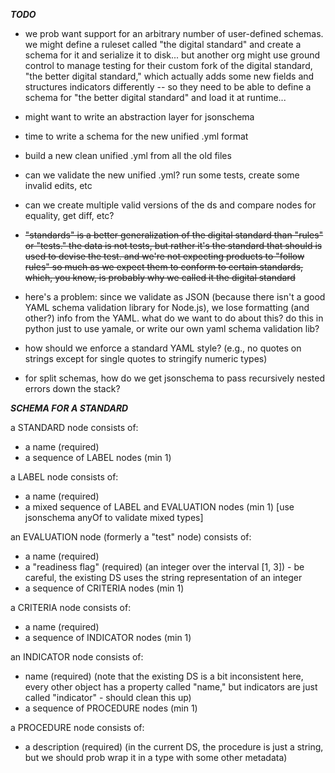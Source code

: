 ***TODO***

- we prob want support for an arbitrary number of user-defined schemas. we might define a ruleset called "the digital standard" and create a schema for it and serialize it to disk... but another org might use ground control to manage testing for their custom fork of the digital standard, "the better digital standard," which actually adds some new fields and structures indicators differently -- so they need to be able to define a schema for "the better digital standard" and load it at runtime...

- might want to write an abstraction layer for jsonschema

- time to write a schema for the new unified .yml format

- build a new clean unified .yml from all the old files

- can we validate the new unified .yml?  run some tests, create some invalid edits, etc

- can we create multiple valid versions of the ds and compare nodes for equality, get diff, etc? 

- ~~"standards" is a better generalization of the digital standard than "rules" or "tests." the data is not tests, but rather it's the standard that should is used to devise the test.  and we're not expecting products to "follow rules" so much as we expect them to conform
to certain standards, which, you know, is probably why we called it the digital standard~~

- here's a problem: since we validate as JSON (because there isn't a good YAML schema validation library for Node.js), we lose formatting (and other?) info from the YAML. what do we want to do about this? do this in python just to use yamale, or write our own yaml schema validation lib? 

- how should we enforce a standard YAML style? (e.g., no quotes on strings except for single quotes to stringify numeric types)

- for split schemas, how do we get jsonschema to pass recursively nested errors down the stack?

***SCHEMA FOR A STANDARD***

a STANDARD node consists of:
- a name (required)
- a sequence of LABEL nodes (min 1)

a LABEL node consists of:
- a name (required)
- a mixed sequence of LABEL and EVALUATION nodes (min 1) [use jsonschema anyOf to validate mixed types]

an EVALUATION node (formerly a "test" node) consists of:
- a name (required)
- a "readiness flag" (required) (an integer over the interval [1, 3]) - be careful, the existing DS uses the string representation of an integer
- a sequence of CRITERIA nodes (min 1)

a CRITERIA node consists of:
- a name (required)
- a sequence of INDICATOR nodes (min 1)

an INDICATOR node consists of:
- name (required) (note that the existing DS is a bit inconsistent here, every other object has a property called "name," but indicators are just called "indicator" - should clean this up)
- a sequence of PROCEDURE nodes (min 1)

a PROCEDURE node consists of:
- a description (required) (in the current DS, the procedure is just a string, but we should prob wrap it in a type with some other metadata)

